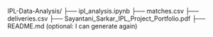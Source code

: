 IPL-Data-Analysis/
├── ipl_analysis.ipynb
├── matches.csv
├── deliveries.csv
├── Sayantani_Sarkar_IPL_Project_Portfolio.pdf
├── README.md (optional: I can generate again)
